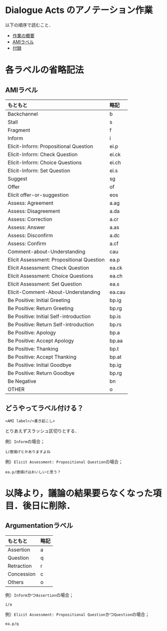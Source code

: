
# Dialogue Acts のアノテーション作業

以下の順序で読むこと．
- [作業の概要](./manuals/Manual.md)
- [AMIラベル](./manuals/AMI.md)
- [付録](./manuals/Appendix.md)

# 各ラベルの省略記法

## AMIラベル

|もともと|略記|
|:--|:--|
|Backchannel|b|
|Stall|s|
|Fragment|f|
|Inform|i|
|Elicit-Inform: Propositional Question|ei.p|
|Elicit-Inform: Check Question|ei.ck|
|Elicit-Inform: Choice Questions|ei.ch|
|Elicit-Inform: Set Question|ei.s|
|Suggest|sg|
|Offer|of|
|Elicit offer-or-suggestion|eos|
|Assess: Agreement|a.ag|
|Assess: Disagreement|a.da|
|Assess: Correction|a.cr|
|Assess: Answer|a.as|
|Assess: Disconfirm|a.dc|
|Assess: Confirm|a.cf|
|Comment-about-Understanding|cau|
|Elicit Assessment: Propositional Question|ea.p|
|Elicit Assessment: Check Question|ea.ck|
|Elicit Assessment: Choice Questions|ea.ch|
|Elicit Assessment: Set Question|ea.s|
|Elicit-Comment-About-Understanding|ea.cau|
|Be Positive: Initial Greeting|bp.ig|
|Be Positive: Return Greeting|bp.rg|
|Be Positive: Initial Self-introduction|bp.is|
|Be Positive: Return Self-introduction|bp.rs|
|Be Positive: Apology|bp.a|
|Be Positive: Accept Apology|bp.aa|
|Be Positive: Thanking|bp.t|
|Be Positive: Accept Thanking|bp.at|
|Be Positive: Initial Goodbye|bp.ig|
|Be Positive: Return Goodbye|bp.rg|
|Be Negative|bn|
|OTHER|o|

## どうやってラベル付ける？

```
<AMI label>/<書き起こし>
```

とりあえずスラッシュ区切りとする．

例）`Inform`の場合；
```
i/唐揚げとかありますよね
```

例）`Elicit Assessment: Propositional Question`の場合；
```
ea.p/唐揚げはおいしいと思う？
```


# 以降より，議論の結果要らなくなった項目．後日に削除．

## Argumentationラベル

|もともと|略記|
|:--|:--|
|Assertion|a|
|Question|q|
|Retraction|r|
|Concession|c|
|Others|o|

例）`Inform`かつ`Assertion`の場合；
```
i/a
```

例）`Elicit Assessment: Propositional Question`かつ`Question`の場合；
```
ea.p/q
```